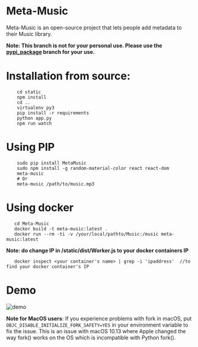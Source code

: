        
# Meta-Music
Meta-Music is an open-source project that lets people add metadata to their Music library.


 **Note: This branch is not for your personal use. Please use the [pypi_package](https://github.com/unique1o1/Meta-Music/tree/pypi_package) branch for your use.**
 
# Installation from source:

        cd static
        npm install 
        cd ..
        virtualenv py3
        pip install -r requirements
        python app.py
        npm run watch
        
# Using PIP
        sudo pip install MetaMusic
        sudo npm install -g random-material-color react react-dom
        meta-music
        # Or
        meta-music /path/to/music.mp3
        
# Using docker
       cd Meta-Music
       docker build -t meta-music:latest . 
       docker run --rm -ti -v /your/local/pathto/Music:/music meta-music:latest
       
 **Note: do change IP in /static/dist/Worker.js to your docker containers IP**
       
       docker inspect <your container's name> | grep -i 'ipaddress'  //to find your docker container's IP
       
# Demo

![demo](https://media.giphy.com/media/8PBFETWIZ39tme3vow/giphy.gif)


**Note for MacOS users**: If you experience problems with fork in macOS, put `OBJC_DISABLE_INITIALIZE_FORK_SAFETY=YES` in your environment variable to fix the issue. This is an issue with macOS 10.13 where Apple changed the way fork() works on the OS which is incompatible with Python fork().
 
